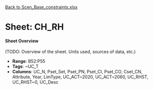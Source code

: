 [Back to Scen_Base_constraints.xlsx](README.md)

# Sheet: CH_RH

#### Sheet Overview

(TODO: Overview of the sheet. Units used, sources of data, etc.)

- **Range**: B52:P55
- **Tags**: ~UC_T
- **Columns**: UC_N, Pset_Set, Pset_PN, Pset_CI, Pset_CO, Cset_CN, Attribute, Year, LimType, UC_ACT~2020, UC_ACT~2060, UC_RHST, UC_RHST~0, UC_Desc

